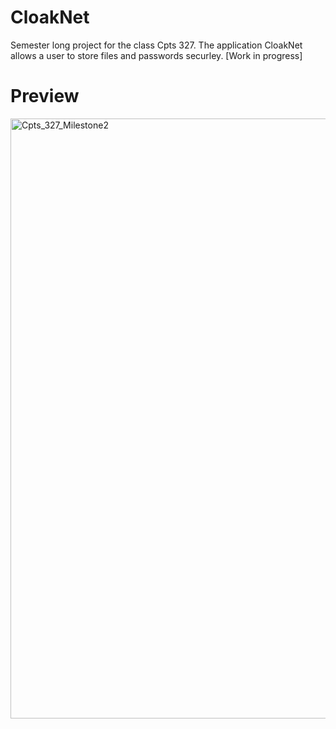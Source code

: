 # CloakNet
Semester long project for the class Cpts 327. The application CloakNet allows a user to store files and passwords securley. [Work in progress]

# Preview
<img width="960" alt="Cpts_327_Milestone2" src="https://github.com/user-attachments/assets/6c2ff106-a165-46c5-93fc-50ff27937722">
